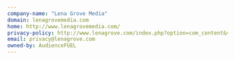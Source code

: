 ```yaml
---
company-name: "Lena Grove Media"
domain: lenagrovemedia.com
home: http://www.lenagrovemedia.com/
privacy-policy: http://www.lenagrove.com/index.php?option=com_content&view=article&id=57&Itemid=59
email: privacy@lenagrove.com
owned-by: AudienceFUEL
---
```




